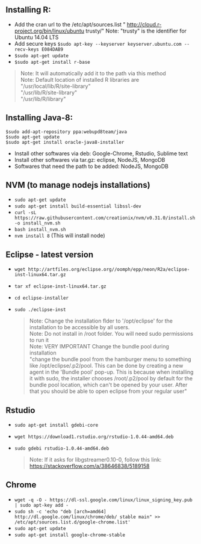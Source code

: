 ## Installing R:
* Add the cran url to the /etc/apt/sources.list 
	"      http://cloud.r-project.org/bin/linux/ubuntu trusty/"
	Note: "trusty" is the identifier for Ubuntu 14.04 LTS
* Add secure keys
	`$sudo apt-key --keyserver keyserver.ubuntu.com --recv-keys E084DAB9`
* `$sudo apt-get update`
* `$sudo apt-get install r-base`

> Note: It will automatically add it to the path via this method <br>
> Note: Default location of installed R libraries are<br>
"/usr/local/lib/R/site-library"<br>
"/usr/lib/R/site-library"<br>
"/usr/lib/R/library"<br>

## Installing Java-8:
```
$sudo add-apt-repository ppa:webupd8team/java
$sudo apt-get update
$sudo apt-get install oracle-java8-installer
```

* Install other softwares via deb: Google-Chrome, Rstudio, Sublime text
* Install other softwares via tar.gz: eclipse, NodeJS, MongoDB
* Softwares that need the path to be added: NodeJS, MongoDB

## NVM (to manage nodejs installations)
* `sudo apt-get update`
* `sudo apt-get install build-essential libssl-dev`
* `curl -sL https://raw.githubusercontent.com/creationix/nvm/v0.31.0/install.sh -o install_nvm.sh`
* `bash install_nvm.sh`
* `nvm install 8` (This will install node)

## Eclipse - latest version
* `wget http://artfiles.org/eclipse.org//oomph/epp/neon/R2a/eclipse-inst-linux64.tar.gz`
* `tar xf eclipse-inst-linux64.tar.gz`
* `cd eclipse-installer`
* `sudo ./eclipse-inst`

    > Note: Change the installation flder to '/opt/eclipse' for the installation to be accessible by all users.<br>
    > Note: Do not install in /root folder. You will need sudo permissions to run it<br>
    > Note: VERY IMPORTANT Change the bundle pool during installation <br>
    "change the bundle pool from the hamburger menu to something like /opt/eclipse/.p2/pool. This can be done by creating a new agent in the 'Bundle pool' pop-up. This is because when installing it with sudo, the installer chooses /root/.p2/pool by default for the bundle pool location, which can't be opened by your user. After that you should be able to open eclipse from your regular user"

## Rstudio
* `sudo apt-get install gdebi-core`
* `wget https://download1.rstudio.org/rstudio-1.0.44-amd64.deb`
* `sudo gdebi rstudio-1.0.44-amd64.deb`
    
    > Note: If it asks for libgstreamer0.10-0, follow this link: https://stackoverflow.com/a/38646838/5189158
    
## Chrome
* `wget -q -O - https://dl-ssl.google.com/linux/linux_signing_key.pub | sudo apt-key add - `
* `sudo sh -c 'echo "deb [arch=amd64] http://dl.google.com/linux/chrome/deb/ stable main" >> /etc/apt/sources.list.d/google-chrome.list'`
* `sudo apt-get update`
* `sudo apt-get install google-chrome-stable`
